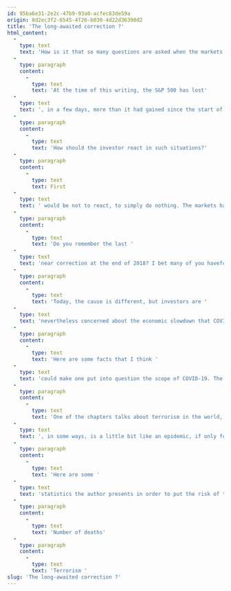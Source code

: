 ```yaml
---
id: 95ba6e31-2e2c-47b9-93a0-acfec83de59a
origin: 8d2ec3f2-6545-4f26-b030-4d22d36390d2
title: 'The long-awaited correction ?'
html_content:
  -
    type: text
    text: 'How is it that so many questions are asked when the markets fall and almost none when they go up?'
  -
    type: paragraph
    content:
      -
        type: text
        text: 'At the time of this writing, the S&P 500 has lost'
  -
    type: text
    text: ', in a few days, more than it had gained since the start of the year. All we hear about is COVID-19 and investor concern is palpable. Perhaps the coronavirus is the pretext that many investors have been waitingfor to sell after several successful years on the stock market?'
  -
    type: paragraph
    content:
      -
        type: text
        text: 'How should the investor react in such situations?'
  -
    type: paragraph
    content:
      -
        type: text
        text: First
  -
    type: text
    text: ' would be not to react, to simply do nothing. The markets have regularly experienced corrections in the past; sometimes they turn into bear markets. It’s impossible to say whether the recent decline will continue.'
  -
    type: paragraph
    content:
      -
        type: text
        text: 'Do you remember the last '
  -
    type: text
    text: 'near correction at the end of 2018? I bet many of you haveforgotten it. However, when we were in the middle of it, that’s all we talked about. The S&P 500 had lost 9.9% of its value in the last weeks of the year. It wasn’t missing much for it to reach 10%, the level of an “official” correction. I know investors who had panicked and decided to sell everything in December 2018. Imagine the returns theylost. (The S&P 500 recorded a return of more than 31% in 2019.) In my opinion, the downturn in the markets in 2018 was caused by a rise in interest rates which hinted at the possibility of an economic slowdown.'
  -
    type: paragraph
    content:
      -
        type: text
        text: 'Today, the cause is different, but investors are '
  -
    type: text
    text: 'nevertheless concerned about the economic slowdown that COVID-19 could cause. The media hype surrounding the situation certainly doesn’t help.'
  -
    type: paragraph
    content:
      -
        type: text
        text: 'Here are some facts that I think '
  -
    type: text
    text: 'could make one put into question the scope of COVID-19. The numbers brandished by the media are scary, hence the importance of putting things into perspective. I am currently reading a very interesting book on this subject, Enlightenment Now, by Steven Pinker.'
  -
    type: paragraph
    content:
      -
        type: text
        text: 'One of the chapters talks about terrorism in the world, a subject which'
  -
    type: text
    text: ', in some ways, is a little bit like an epidemic, if only for the fact that the two often cause much more fear than harm. In both cases, people fear a ripple effect or the contagion.'
  -
    type: paragraph
    content:
      -
        type: text
        text: 'Here are some '
  -
    type: text
    text: 'statistics the author presents in order to put the risk of terrorism into perspective. The table shows the number of deaths related to various risks. I only took the numbers for the United States for 2014:'
  -
    type: paragraph
    content:
      -
        type: text
        text: 'Number of deaths'
  -
    type: paragraph
    content:
      -
        type: text
        text: 'Terrorism '
slug: 'The long-awaited correction ?'
---
```

